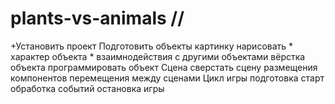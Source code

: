 # plants-vs-animals  // 
+Установить проект
Подготовить объекты
    картинку нарисовать *
    характер объекта    *
    взаимнодействия с другими объектами
    вёрстка объекта
    программировать объект
Сцена
    сверстать сцену
    размещения компонентов
    перемещения между сценами
Цикл игры
    подготовка
    старт
    обработка событий
    остановка игры
